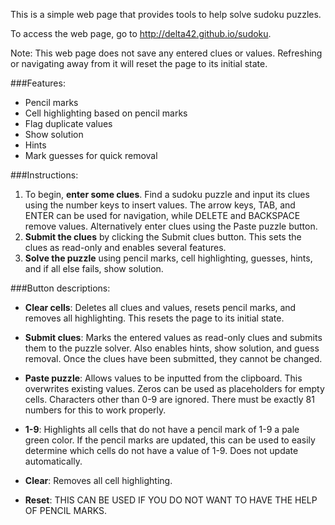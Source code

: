 This is a simple web page that provides tools to help solve sudoku puzzles.

To access the web page, go to http://delta42.github.io/sudoku.

Note: This web page does not save any entered clues or values. Refreshing or navigating away from it will reset the page to its initial state.

###Features:
* Pencil marks
* Cell highlighting based on pencil marks
* Flag duplicate values
* Show solution
* Hints
* Mark guesses for quick removal

###Instructions:
1. To begin, __enter some clues__. Find a sudoku puzzle and input its clues using the number keys to insert values. The arrow keys, TAB, and ENTER can be used for navigation, while DELETE and BACKSPACE remove values. Alternatively enter clues using the Paste puzzle button.
2. __Submit the clues__ by clicking the Submit clues button. This sets the clues as read-only and enables several features.
3. __Solve the puzzle__ using pencil marks, cell highlighting, guesses, hints, and if all else fails, show solution.

###Button descriptions:
* __Clear cells__: Deletes all clues and values, resets pencil marks, and removes all highlighting. This resets the page to its initial state.
* __Submit clues__: Marks the entered values as read-only clues and submits them to the puzzle solver. Also enables hints, show solution, and guess removal. Once the clues have been submitted, they cannot be changed.
* __Paste puzzle__: Allows values to be inputted from the clipboard. This overwrites existing values. Zeros can be used as placeholders for empty cells. Characters other than 0-9 are ignored. There must be exactly 81 numbers for this to work properly.
* __1-9__: Highlights all cells that do not have a pencil mark of 1-9 a pale green color. If the pencil marks are updated, this can be used to easily determine which cells do not have a value of 1-9. Does not update automatically.
* __Clear__: Removes all cell highlighting.

* __Reset__: THIS CAN BE USED IF YOU DO NOT WANT TO HAVE THE HELP OF PENCIL MARKS.